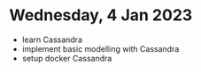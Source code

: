 # Wednesday, 4 Jan 2023

- learn Cassandra
- implement basic modelling with Cassandra
- setup docker Cassandra
